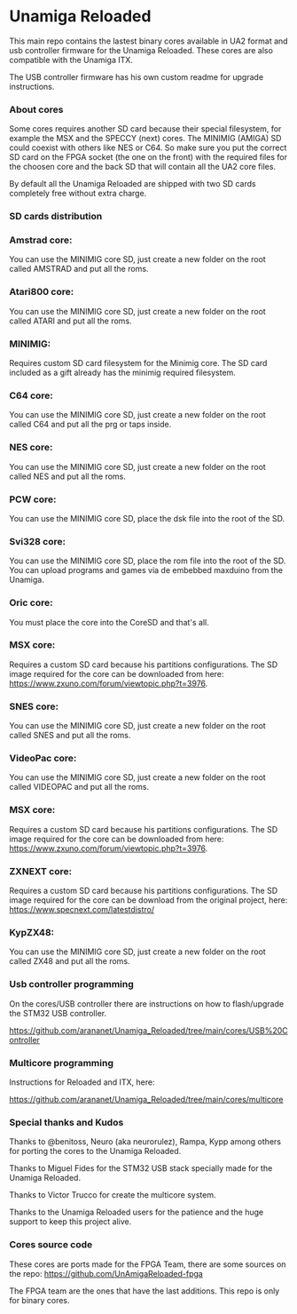 # Unamiga Reloaded
This main repo contains the lastest binary cores available in UA2 format and usb controller firmware for the Unamiga Reloaded. These cores are also compatible with the Unamiga ITX.

The USB controller firmware has his own custom readme for upgrade instructions.

### About cores

Some cores requires another SD card because their special filesystem, for example the MSX and the SPECCY (next) cores. The MINIMIG (AMIGA) SD could coexist with others like NES or C64. So make sure you put the correct SD card on the FPGA socket (the one on the front) with the required files for the choosen core and the back SD that will contain all the UA2 core files.

By default all the Unamiga Reloaded are shipped with two SD cards completely free without extra charge.

### SD cards distribution

### Amstrad core:
You can use the MINIMIG core SD, just create a new folder on the root called AMSTRAD and put all the roms.

### Atari800 core:
You can use the MINIMIG core SD, just create a new folder on the root called ATARI and put all the roms.

### MINIMIG:
Requires custom SD card filesystem for the Minimig core. The SD card included as a gift already has the minimig required filesystem.

### C64 core:
You can use the MINIMIG core SD, just create a new folder on the root called C64 and put all the prg or taps inside.

### NES core:
You can use the MINIMIG core SD, just create a new folder on the root called NES and put all the roms.

### PCW core:
You can use the MINIMIG core SD, place the dsk file into the root of the SD.

### Svi328 core:
You can use the MINIMIG core SD, place the rom file into the root of the SD. You can upload programs and games via de embebbed maxduino from the Unamiga.

### Oric core:
You must place the core into the CoreSD and that's all.

### MSX core:
Requires a custom SD card because his partitions configurations. The SD image required for the core can be downloaded from here: https://www.zxuno.com/forum/viewtopic.php?t=3976.

### SNES core:
You can use the MINIMIG core SD, just create a new folder on the root called SNES and put all the roms.

### VideoPac core:
You can use the MINIMIG core SD, just create a new folder on the root called VIDEOPAC and put all the roms.

### MSX core:
Requires a custom SD card because his partitions configurations. The SD image required for the core can be downloaded from here: https://www.zxuno.com/forum/viewtopic.php?t=3976.

### ZXNEXT core:
Requires a custom SD card because his partitions configurations. The SD image required for the core can be download from the original project, here: https://www.specnext.com/latestdistro/

### KypZX48:
You can use the MINIMIG core SD, just create a new folder on the root called ZX48 and put all the roms.

### Usb controller programming

On the cores/USB controller there are instructions on how to flash/upgrade the STM32 USB controller.

https://github.com/arananet/Unamiga_Reloaded/tree/main/cores/USB%20Controller

### Multicore programming

Instructions for Reloaded and ITX, here:

https://github.com/arananet/Unamiga_Reloaded/tree/main/cores/multicore

### Special thanks and Kudos

Thanks to @benitoss, Neuro (aka neurorulez), Rampa, Kypp among others for porting the cores to the Unamiga Reloaded.

Thanks to Miguel Fides for the STM32 USB stack specially made for the Unamiga Reloaded.

Thanks to Victor Trucco for create the multicore system.

Thanks to the Unamiga Reloaded users for the patience and the huge support to keep this project alive.

### Cores source code

These cores are ports made for the FPGA Team, there are some sources on the repo: https://github.com/UnAmigaReloaded-fpga

The FPGA team are the ones that have the last additions. This repo is only for binary cores.
